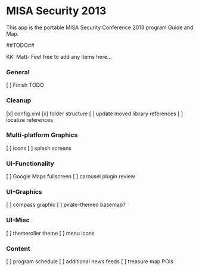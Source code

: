 MISA Security 2013
==================

This app is the portable MISA Security Conference 2013 program Guide and Map.


##TODO##

KK: Matt- Feel free to add any items here...

### General ###
[ ] Finish TODO

### Cleanup ###
[x] config.xml
[x] folder structure
[ ] update moved library references
[ ] localize references

### Multi-platform Graphics ###
[ ] icons
[ ] splash screens

### UI-Functionality ###
[ ] Google Maps fullscreen
[ ] carousel plugin review

### UI-Graphics ###
[ ] compass graphic
[ ] pirate-themed basemap?

### UI-Misc ###
[ ] themeroller theme
[ ] menu icons

### Content ###
[ ] program schedule
[ ] additional news feeds
[ ] treasure map POIs
